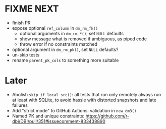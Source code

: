# FIXME NEXT

- finish PR
- expose optional `ref_column` in `dm_rm_fk()`
    - optional arguments in `dm_rm_*()`, set `NULL` defaults
    - show message what is removed if ambiguous, as piped code
    - throw error if no constraints matched
- optional argument in `dm_rm_pk()`, set `NULL` defaults?
- un-skip tests
- rename `parent_pk_cols` to something more suitable

# Later

- Abolish `skip_if_local_src()`: all tests that run only remotely always run at least with SQLite, to avoid hassle with distorted snapshots and late failures
- Add "strict mode" to GitHub Actions: validation in `new_dm3()`
- Named PK and unique constraints: https://github.com/r-dbi/DBI/pull/351#issuecomment-833438890
